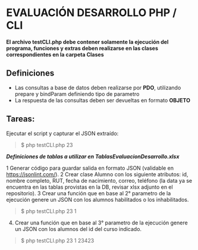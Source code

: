 #   **EVALUACIÓN DESARROLLO PHP / CLI**

**El archivo testCLI.php debe contener solamente la ejecución del programa, funciones y extras deben realizarse en las clases correspondientes en la carpeta Clases**

## Definiciones
* Las consultas a base de datos deben realizarse por **PDO**, utilizando prepare y bindParam definiendo tipo de parametro
* La respuesta de las consultas deben ser devueltas en formato **OBJETO**

##  Tareas:
Ejecutar el script y capturar el JSON extraído: 
>$ php testCLI.php 23

***Definiciones de tablas a utilizar en TablasEvaluacionDesarrollo.xlsx***

1   Generar código para guardar salida en formato JSON (validable en https://jsonlint.com/).
2   Crear clase Alumno con los siguiente atributos: id, nombre completo, RUT, fecha de nacimiento, correo, teléfono 
    (la data ya se encuentra en las tablas provistas en la DB, revisar xlsx adjunto en el repositorio).
3   Crear una función que en base al 2° parametro de la ejecución genere un JSON con los alumnos habilitados o los inhabilitados.
>   $ php testCLI.php 23 1

4.   Crear una función que en base al 3° parametro de la ejecución genere un JSON con los alumnos del id del curso indicado.
>   $ php testCLI.php 23 1 23423

